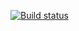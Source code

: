 [![Build status](https://ci.appveyor.com/api/projects/status/xokt9x2wlltuu2hc?svg=true)](ci.appveyor.com/project/anna270892/taskjava22-task1)
